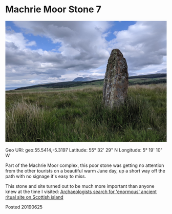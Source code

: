 # Machrie Moor Stone 7

![machrie_moor_7_1](images/machrie_moor_7_1.jpg)

Geo URI: geo:55.5414,-5.3197
Latitude: 55° 32' 29" N
Longitude: 5° 19' 10" W

Part of the Machrie Moor complex, this poor stone was getting no attention from the other tourists on a beautiful warm June day, up a short way off the path with no signage it's easy to miss.

This stone and site turned out to be much more important than anyone knew at the time I visited: [Archaeologists search for 'enormous' ancient ritual site on Scottish island](https://www.scotsman.com/heritage-and-retro/heritage/archaeologists-search-for-enormous-ancient-ritual-site-on-scottish-island-3351332)

Posted 20190625
